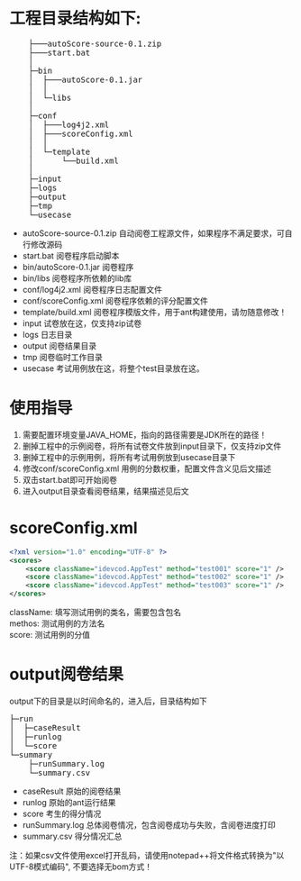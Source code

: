 # 工程目录结构如下:
<pre>
    ├───autoScore-source-0.1.zip
    ├───start.bat
    │
    ├─bin
    │  ├───autoScore-0.1.jar
    │  │
    │  └─libs
    │
    ├─conf
    │  ├───log4j2.xml
    │  ├───scoreConfig.xml
    │  │
    │  └─template
    │      └──build.xml
    │
    ├─input
    ├─logs
    ├─output
    ├─tmp
    └─usecase
</pre>
<ul>
	<li>
	    autoScore-source-0.1.zip 自动阅卷工程源文件，如果程序不满足要求，可自行修改源码
	</li>
	<li>
	    start.bat 阅卷程序启动脚本
	</li>
	<li>
	    bin/autoScore-0.1.jar 阅卷程序
	</li>
	<li>
	    bin/libs 阅卷程序所依赖的lib库
	</li>
    <li>
	    conf/log4j2.xml 阅卷程序日志配置文件
	</li>
    <li>
	    conf/scoreConfig.xml 阅卷程序依赖的评分配置文件
	</li>
    <li>
	    template/build.xml 阅卷程序模版文件，用于ant构建使用，请勿随意修改！
	</li>
    <li>
	    input 试卷放在这，仅支持zip试卷
	</li>
    <li>
	    logs 日志目录
	</li>
    <li>
	    output 阅卷结果目录
	</li>
    <li>
	    tmp 阅卷临时工作目录
	</li>
    <li>
	    usecase 考试用例放在这，将整个test目录放在这。
	</li>
</ul>

# 使用指导
1. 需要配置环境变量JAVA_HOME，指向的路径需要是JDK所在的路径！
2. 删掉工程中的示例阅卷，将所有试卷文件放到input目录下，仅支持zip文件
3. 删掉工程中的示例用例，将所有考试用例放到usecase目录下
4. 修改conf/scoreConfig.xml 用例的分数权重，配置文件含义见后文描述
5. 双击start.bat即可开始阅卷
6. 进入output目录查看阅卷结果，结果描述见后文

# scoreConfig.xml
```xml
<?xml version="1.0" encoding="UTF-8" ?>
<scores>
    <score className="idevcod.AppTest" method="test001" score="1" />
    <score className="idevcod.AppTest" method="test002" score="1" />
    <score className="idevcod.AppTest" method="test003" score="1" />
</scores>
```

className: 填写测试用例的类名，需要包含包名  
methos: 测试用例的方法名  
score: 测试用例的分值  

# output阅卷结果
output下的目录是以时间命名的，进入后，目录结构如下
<pre>
├─run
│  ├─caseResult
│  ├─runlog
│  └─score
└─summary
    ├─runSummary.log
    └─summary.csv
</pre>

<ul>
    <li>
        caseResult 原始的阅卷结果
    </li>
    <li>
        runlog 原始的ant运行结果
    </li>
    <li>
        score 考生的得分情况
    </li>
    <li>
        runSummary.log 总体阅卷情况，包含阅卷成功与失败，含阅卷进度打印
    </li>
    <li>
        summary.csv 得分情况汇总
    </li>
</ul>

注：如果csv文件使用excel打开乱码，请使用notepad++将文件格式转换为"以UTF-8模式编码", 不要选择无bom方式！